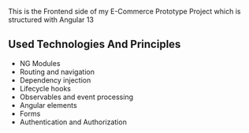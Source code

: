 This is the Frontend side of my E-Commerce Prototype Project which is structured with Angular 13

## Used Technologies And Principles

- NG Modules
- Routing and navigation
- Dependency injection
- Lifecycle hooks
- Observables and event processing
- Angular elements
- Forms
- Authentication and Authorization

